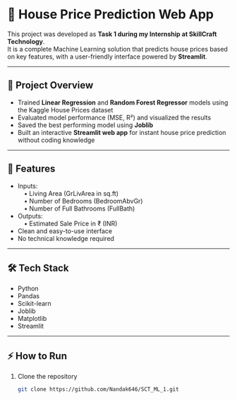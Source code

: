 # 🏡 House Price Prediction Web App

This project was developed as **Task 1 during my Internship at SkillCraft Technology**.  
It is a complete Machine Learning solution that predicts house prices based on key features, with a user-friendly interface powered by **Streamlit**.

---

## 🌟 Project Overview

- Trained **Linear Regression** and **Random Forest Regressor** models using the Kaggle House Prices dataset  
- Evaluated model performance (MSE, R²) and visualized the results  
- Saved the best performing model using **Joblib**  
- Built an interactive **Streamlit web app** for instant house price prediction without coding knowledge  

---

## 🚀 Features

- Inputs:  
 • Living Area (GrLivArea in sq.ft)  
 • Number of Bedrooms (BedroomAbvGr)  
 • Number of Full Bathrooms (FullBath)  
- Outputs:  
 • Estimated Sale Price in ₹ (INR)  
- Clean and easy-to-use interface  
- No technical knowledge required  

---

## 🛠️ Tech Stack

- Python  
- Pandas  
- Scikit-learn  
- Joblib  
- Matplotlib  
- Streamlit  

---

## ⚡ How to Run

1. Clone the repository  
   ```bash
   git clone https://github.com/Nandak646/SCT_ML_1.git
